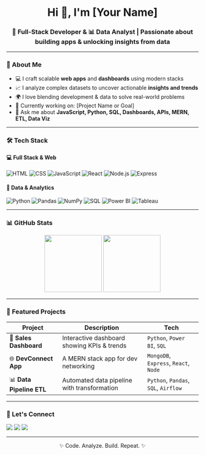 <h1 align="center">Hi 👋, I'm [Your Name]</h1>
<h3 align="center">🚀 Full-Stack Developer & 📊 Data Analyst | Passionate about building apps & unlocking insights from data</h3>

---

### 🧠 About Me

- 💻 I craft scalable **web apps** and **dashboards** using modern stacks  
- 📈 I analyze complex datasets to uncover actionable **insights and trends**
- 🌍 I love blending development & data to solve real-world problems  
- 🎯 Currently working on: [Project Name or Goal]  
- 💬 Ask me about **JavaScript, Python, SQL, Dashboards, APIs, MERN, ETL, Data Viz**

---

### 🛠️ Tech Stack

#### 💻 Full Stack & Web
![HTML](https://img.shields.io/badge/-HTML5-E34F26?style=flat&logo=html5&logoColor=white)
![CSS](https://img.shields.io/badge/-CSS3-1572B6?style=flat&logo=css3)
![JavaScript](https://img.shields.io/badge/-JavaScript-F7DF1E?style=flat&logo=javascript&logoColor=black)
![React](https://img.shields.io/badge/-React-20232A?style=flat&logo=react)
![Node.js](https://img.shields.io/badge/-Node.js-339933?style=flat&logo=nodedotjs)
![Express](https://img.shields.io/badge/-Express-000000?style=flat&logo=express)

#### 🧪 Data & Analytics
![Python](https://img.shields.io/badge/-Python-3776AB?style=flat&logo=python)
![Pandas](https://img.shields.io/badge/-Pandas-150458?style=flat&logo=pandas)
![NumPy](https://img.shields.io/badge/-NumPy-013243?style=flat&logo=numpy)
![SQL](https://img.shields.io/badge/-SQL-4479A1?style=flat&logo=mysql)
![Power BI](https://img.shields.io/badge/-PowerBI-F2C811?style=flat&logo=powerbi)
![Tableau](https://img.shields.io/badge/-Tableau-E97627?style=flat&logo=tableau)

---

### 📊 GitHub Stats

<p align="center">
  <img src="https://github-readme-stats.vercel.app/api?username=yourusername&show_icons=true&theme=radical" height="150"/>
  <img src="https://github-readme-stats.vercel.app/api/top-langs/?username=yourusername&layout=compact&theme=radical" height="150"/>
</p>

---

### 🌱 Featured Projects

| Project | Description | Tech |
|--------|-------------|------|
| 🧾 **Sales Dashboard** | Interactive dashboard showing KPIs & trends | `Python`, `Power BI`, `SQL` |
| 🌐 **DevConnect App** | A MERN stack app for dev networking | `MongoDB`, `Express`, `React`, `Node` |
| 📊 **Data Pipeline ETL** | Automated data pipeline with transformation | `Python`, `Pandas`, `SQL`, `Airflow` |

---

### 🤝 Let's Connect

<p align="left">
  <a href="https://linkedin.com/in/yourprofile" target="_blank"><img src="https://img.shields.io/badge/-LinkedIn-blue?style=flat&logo=linkedin" /></a>
  <a href="mailto:your.email@example.com"><img src="https://img.shields.io/badge/-Gmail-D14836?style=flat&logo=gmail&logoColor=white" /></a>
  <a href="https://yourportfolio.com" target="_blank"><img src="https://img.shields.io/badge/-Portfolio-24292e?style=flat&logo=github" /></a>
</p>

---

<p align="center">✨ Code. Analyze. Build. Repeat. ✨</p>
